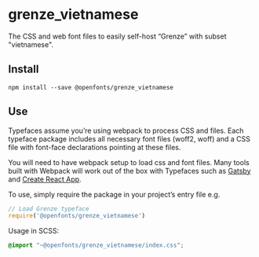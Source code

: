 
# grenze_vietnamese

The CSS and web font files to easily self-host “Grenze” with subset "vietnamese".

## Install

`npm install --save @openfonts/grenze_vietnamese`

## Use

Typefaces assume you’re using webpack to process CSS and files. Each typeface
package includes all necessary font files (woff2, woff) and a CSS file with
font-face declarations pointing at these files.

You will need to have webpack setup to load css and font files. Many tools built
with Webpack will work out of the box with Typefaces such as [Gatsby](https://github.com/gatsbyjs/gatsby)
and [Create React App](https://github.com/facebookincubator/create-react-app).

To use, simply require the package in your project’s entry file e.g.

```javascript
// Load Grenze typeface
require('@openfonts/grenze_vietnamese')
```

Usage in SCSS:
```scss
@import "~@openfonts/grenze_vietnamese/index.css";
```
